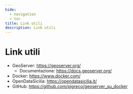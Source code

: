 ```yaml
---
hide:
  - navigation
  - toc
title: Link utili
description: Link utili
---
```


# Link utili

- GeoServer: <https://geoserver.org/>
    - Documentazione: <https://docs.geoserver.org/>
- Docker: <https://www.docker.com/>
- OpenDataSicilia: <https://opendatasicilia.it/>
- GitHub: <https://github.com/pigreco/geoserver_su_docker>